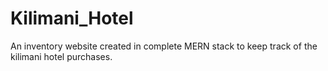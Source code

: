 # Kilimani_Hotel
An inventory website created in complete MERN stack to keep track of the kilimani hotel purchases.
